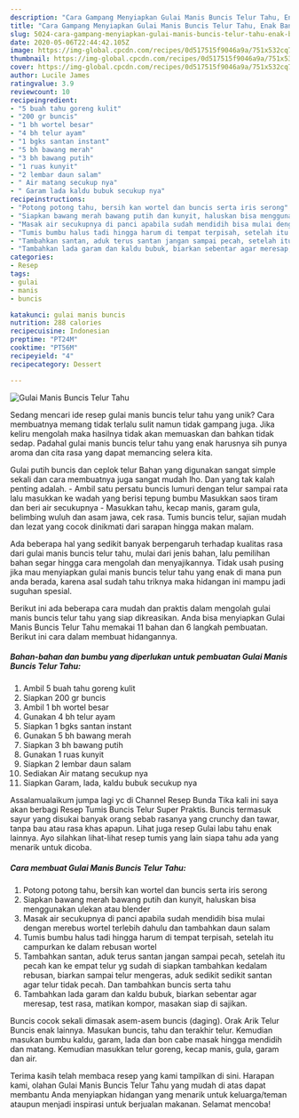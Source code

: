```yaml
---
description: "Cara Gampang Menyiapkan Gulai Manis Buncis Telur Tahu, Enak Banget"
title: "Cara Gampang Menyiapkan Gulai Manis Buncis Telur Tahu, Enak Banget"
slug: 5024-cara-gampang-menyiapkan-gulai-manis-buncis-telur-tahu-enak-banget
date: 2020-05-06T22:44:42.105Z
image: https://img-global.cpcdn.com/recipes/0d517515f9046a9a/751x532cq70/gulai-manis-buncis-telur-tahu-foto-resep-utama.jpg
thumbnail: https://img-global.cpcdn.com/recipes/0d517515f9046a9a/751x532cq70/gulai-manis-buncis-telur-tahu-foto-resep-utama.jpg
cover: https://img-global.cpcdn.com/recipes/0d517515f9046a9a/751x532cq70/gulai-manis-buncis-telur-tahu-foto-resep-utama.jpg
author: Lucile James
ratingvalue: 3.9
reviewcount: 10
recipeingredient:
- "5 buah tahu goreng kulit"
- "200 gr buncis"
- "1 bh wortel besar"
- "4 bh telur ayam"
- "1 bgks santan instant"
- "5 bh bawang merah"
- "3 bh bawang putih"
- "1 ruas kunyit"
- "2 lembar daun salam"
- " Air matang secukup nya"
- " Garam lada kaldu bubuk secukup nya"
recipeinstructions:
- "Potong potong tahu, bersih kan wortel dan buncis serta iris serong"
- "Siapkan bawang merah bawang putih dan kunyit, haluskan bisa menggunakan ulekan atau blender"
- "Masak air secukupnya di panci apabila sudah mendidih bisa mulai dengan merebus wortel terlebih dahulu dan tambahkan daun salam"
- "Tumis bumbu halus tadi hingga harum di tempat terpisah, setelah itu campurkan ke dalam rebusan wortel"
- "Tambahkan santan, aduk terus santan jangan sampai pecah, setelah itu pecah kan ke empat telur yg sudah di siapkan tambahkan kedalam rebusan, biarkan sampai telur mengeras, aduk sedikit sedikit santan agar telur tidak pecah. Dan tambahkan buncis serta tahu"
- "Tambahkan lada garam dan kaldu bubuk, biarkan sebentar agar meresap, test rasa, matikan kompor, masakan siap di sajikan."
categories:
- Resep
tags:
- gulai
- manis
- buncis

katakunci: gulai manis buncis 
nutrition: 288 calories
recipecuisine: Indonesian
preptime: "PT24M"
cooktime: "PT56M"
recipeyield: "4"
recipecategory: Dessert

---
```



![Gulai Manis Buncis Telur Tahu](https://img-global.cpcdn.com/recipes/0d517515f9046a9a/751x532cq70/gulai-manis-buncis-telur-tahu-foto-resep-utama.jpg)

Sedang mencari ide resep gulai manis buncis telur tahu yang unik? Cara membuatnya memang tidak terlalu sulit namun tidak gampang juga. Jika keliru mengolah maka hasilnya tidak akan memuaskan dan bahkan tidak sedap. Padahal gulai manis buncis telur tahu yang enak harusnya sih punya aroma dan cita rasa yang dapat memancing selera kita.

Gulai putih buncis dan ceplok telur Bahan yang digunakan sangat simple sekali dan cara membuatnya juga sangat mudah lho. Dan yang tak kalah penting adalah. - Ambil satu persatu buncis lumuri dengan telur sampai rata lalu masukkan ke wadah yang berisi tepung bumbu Masukkan saos tiram dan beri air secukupnya - Masukkan tahu, kecap manis, garam gula, belimbing wuluh dan asam jawa, cek rasa. Tumis buncis telur, sajian mudah dan lezat yang cocok dinikmati dari sarapan hingga makan malam.

Ada beberapa hal yang sedikit banyak berpengaruh terhadap kualitas rasa dari gulai manis buncis telur tahu, mulai dari jenis bahan, lalu pemilihan bahan segar hingga cara mengolah dan menyajikannya. Tidak usah pusing jika mau menyiapkan gulai manis buncis telur tahu yang enak di mana pun anda berada, karena asal sudah tahu triknya maka hidangan ini mampu jadi suguhan spesial.


Berikut ini ada beberapa cara mudah dan praktis dalam mengolah gulai manis buncis telur tahu yang siap dikreasikan. Anda bisa menyiapkan Gulai Manis Buncis Telur Tahu memakai 11 bahan dan 6 langkah pembuatan. Berikut ini cara dalam membuat hidangannya.

<!--inarticleads1-->

##### Bahan-bahan dan bumbu yang diperlukan untuk pembuatan Gulai Manis Buncis Telur Tahu:

1. Ambil 5 buah tahu goreng kulit
1. Siapkan 200 gr buncis
1. Ambil 1 bh wortel besar
1. Gunakan 4 bh telur ayam
1. Siapkan 1 bgks santan instant
1. Gunakan 5 bh bawang merah
1. Siapkan 3 bh bawang putih
1. Gunakan 1 ruas kunyit
1. Siapkan 2 lembar daun salam
1. Sediakan  Air matang secukup nya
1. Siapkan  Garam, lada, kaldu bubuk secukup nya


Assalamualaikum jumpa lagi yc di Channel Resep Bunda Tika kali ini saya akan berbagi Resep Tumis Buncis Telur Super Praktis. Buncis termasuk sayur yang disukai banyak orang sebab rasanya yang crunchy dan tawar, tanpa bau atau rasa khas apapun. Lihat juga resep Gulai labu tahu enak lainnya. Ayo silahkan lihat-lihat resep tumis yang lain siapa tahu ada yang menarik untuk dicoba. 

<!--inarticleads2-->

##### Cara membuat Gulai Manis Buncis Telur Tahu:

1. Potong potong tahu, bersih kan wortel dan buncis serta iris serong
1. Siapkan bawang merah bawang putih dan kunyit, haluskan bisa menggunakan ulekan atau blender
1. Masak air secukupnya di panci apabila sudah mendidih bisa mulai dengan merebus wortel terlebih dahulu dan tambahkan daun salam
1. Tumis bumbu halus tadi hingga harum di tempat terpisah, setelah itu campurkan ke dalam rebusan wortel
1. Tambahkan santan, aduk terus santan jangan sampai pecah, setelah itu pecah kan ke empat telur yg sudah di siapkan tambahkan kedalam rebusan, biarkan sampai telur mengeras, aduk sedikit sedikit santan agar telur tidak pecah. Dan tambahkan buncis serta tahu
1. Tambahkan lada garam dan kaldu bubuk, biarkan sebentar agar meresap, test rasa, matikan kompor, masakan siap di sajikan.


Buncis cocok sekali dimasak asem-asem buncis (daging). Orak Arik Telur Buncis enak lainnya. Masukan buncis, tahu dan terakhir telur. Kemudian masukan bumbu kaldu, garam, lada dan bon cabe masak hingga mendidih dan matang. Kemudian masukkan telur goreng, kecap manis, gula, garam dan air. 

Terima kasih telah membaca resep yang kami tampilkan di sini. Harapan kami, olahan Gulai Manis Buncis Telur Tahu yang mudah di atas dapat membantu Anda menyiapkan hidangan yang menarik untuk keluarga/teman ataupun menjadi inspirasi untuk berjualan makanan. Selamat mencoba!
